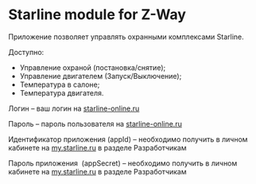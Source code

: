 # Starline module for Z-Way
<p>Приложение позволяет управлять охранными комплексами Starline. </p><p>Доступно:</p><ul>  <li>Управление охраной (постановка/снятие);</li>  <li>Управление двигателем (Запуск/Выключение);</li>  <li>Температура в салоне;</li>  <li>Температура двигателя.</li></ul><p>Логин – ваш логин на <a href=https://starline-online.ru>starline-online.ru</a></p><p>  Пароль – пароль пользователя на <a href=https://starline-online.ru>starline-online.ru</a></p><p>  Идентификатор приложения (appId) – необходимо получить в личном кабинете на <a href=https://my.starline.ru>my.starline.ru</a>  в разделе Разработчикам</p><p>  Пароль приложения  (appSecret) – необходимо получить  в личном кабинете на <a href=https://my.starline.ru>my.starline.ru</a> в разделе Разработчикам</p>
